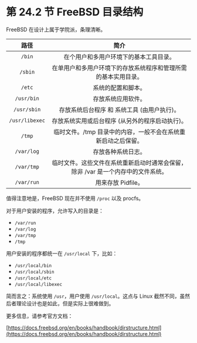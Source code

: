 # 第 24.2 节 FreeBSD 目录结构

FreeBSD 在设计上属于学院派，条理清晰。

|      路径      |                                       简介                                       |
| :------------: | :------------------------------------------------------------------------------: |
|     `/bin`     |                      在个用户和多用户环境下的基本工具目录。                      |
|    `/sbin`     |          在单用户和多用户环境下的存放系统程序和管理所需的基本实用目录。          |
|     `/etc`     |                                系统的配置和脚本。                                |
|   `/usr/bin`   |                                存放系统应用软件。                                |
|  `/usr/sbin`   |                   存放系统后台程序 和 系统工具 (由用户执行)。                    |
| `/usr/libexec` |                 存放系统实用或后台程序 (从另外的程序启动执行)。                  |
|     `/tmp`     |          临时文件。/tmp 目录中的内容，一般不会在系统重新启动之后保留。           |
|   `/var/log`   |                                存放各种系统日志。                                |
|   `/var/tmp`   | 临时文件。这些文件在系统重新启动时通常会保留，除非 /var 是一个内存中的文件系统。 |
|   `/var/run`   |                                用来存放 Pidfile。                                |

值得注意地是，FreeBSD 现在并不使用 `/proc` 以及 procfs。

对于用户安装的程序，允许写入的目录是：

- `/var/run`
- `/var/log`
- `/var/tmp`
- `/tmp`

用户安装的程序都统一在 `/usr/local` 下，比如：

- `/usr/local/bin`
- `/usr/local/sbin`
- `/usr/local/etc`
- `/usr/local/libexec`

简而言之：系统使用 `/usr`，用户使用 `/usr/local`。这点与 Linux 截然不同，虽然后者理论设计也是如此，但是实际上很难做到。

更多信息，请参考官方文档：

[https://docs.freebsd.org/en/books/handbook/dirstructure.html](https://docs.freebsd.org/en/books/handbook/dirstructure.html)